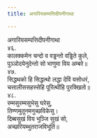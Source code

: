 ```yaml
---
title: अगारियसम्पत्तिदीपनीगाथा

---
```

अगारियसम्पत्तिदीपनीगाथा  
४६.  
कालक्‍कमेन चन्दो व वड्ढन्तो वड्ढिते कुले,  
पुञ्‍ञोदयेनुदेन्तो सो भाणुमा विय अम्बरे॥  
४७.  
सिद्धथको हि सिद्धत्थो लद्धा देविं यसोधरं,  
चत्तालीससहस्सेहि पूरित्थीहि पुरक्खितो॥  
४८.  
रम्मसुरम्मसुभेसु घरेसु,  
तिण्णमुतूनमनुच्छविकेसु।  
दिब्बसुखं विय भुञ्‍जि सुखं सो,  
अच्छरियब्भुतराजविभूतिं॥  